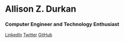 # Allison Z. Durkan
### Computer Engineer and Technology Enthusiast

[LinkedIn](https://www.linkedin.com/allisondurkan)
[Twitter](https://www.twitter.com/allydurkss)
[GitHub](https://www.github.com/azulad7)

<a href="https://linkedin.com/allisondurkan" class="icon-linkedin-square"></a>